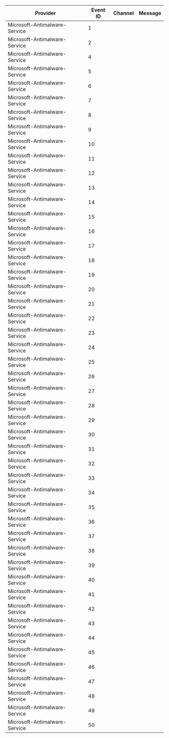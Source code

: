 Provider                       |  Event ID  |  Channel  |  Message
-------------------------------|------------|-----------|---------
Microsoft-Antimalware-Service  |  1         |           |
Microsoft-Antimalware-Service  |  2         |           |
Microsoft-Antimalware-Service  |  4         |           |
Microsoft-Antimalware-Service  |  5         |           |
Microsoft-Antimalware-Service  |  6         |           |
Microsoft-Antimalware-Service  |  7         |           |
Microsoft-Antimalware-Service  |  8         |           |
Microsoft-Antimalware-Service  |  9         |           |
Microsoft-Antimalware-Service  |  10        |           |
Microsoft-Antimalware-Service  |  11        |           |
Microsoft-Antimalware-Service  |  12        |           |
Microsoft-Antimalware-Service  |  13        |           |
Microsoft-Antimalware-Service  |  14        |           |
Microsoft-Antimalware-Service  |  15        |           |
Microsoft-Antimalware-Service  |  16        |           |
Microsoft-Antimalware-Service  |  17        |           |
Microsoft-Antimalware-Service  |  18        |           |
Microsoft-Antimalware-Service  |  19        |           |
Microsoft-Antimalware-Service  |  20        |           |
Microsoft-Antimalware-Service  |  21        |           |
Microsoft-Antimalware-Service  |  22        |           |
Microsoft-Antimalware-Service  |  23        |           |
Microsoft-Antimalware-Service  |  24        |           |
Microsoft-Antimalware-Service  |  25        |           |
Microsoft-Antimalware-Service  |  26        |           |
Microsoft-Antimalware-Service  |  27        |           |
Microsoft-Antimalware-Service  |  28        |           |
Microsoft-Antimalware-Service  |  29        |           |
Microsoft-Antimalware-Service  |  30        |           |
Microsoft-Antimalware-Service  |  31        |           |
Microsoft-Antimalware-Service  |  32        |           |
Microsoft-Antimalware-Service  |  33        |           |
Microsoft-Antimalware-Service  |  34        |           |
Microsoft-Antimalware-Service  |  35        |           |
Microsoft-Antimalware-Service  |  36        |           |
Microsoft-Antimalware-Service  |  37        |           |
Microsoft-Antimalware-Service  |  38        |           |
Microsoft-Antimalware-Service  |  39        |           |
Microsoft-Antimalware-Service  |  40        |           |
Microsoft-Antimalware-Service  |  41        |           |
Microsoft-Antimalware-Service  |  42        |           |
Microsoft-Antimalware-Service  |  43        |           |
Microsoft-Antimalware-Service  |  44        |           |
Microsoft-Antimalware-Service  |  45        |           |
Microsoft-Antimalware-Service  |  46        |           |
Microsoft-Antimalware-Service  |  47        |           |
Microsoft-Antimalware-Service  |  48        |           |
Microsoft-Antimalware-Service  |  49        |           |
Microsoft-Antimalware-Service  |  50        |           |